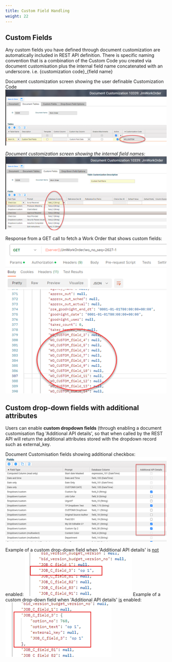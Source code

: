 ```yaml
---
title: Custom Field Handling
weight: 22
---
```

## Custom Fields
Any custom fields you have defined through document customization are automatically included in REST API definition. There is specific naming convention that is a combination of the Custom Code you created via document customisation plus the internal field name concatenated with an underscore. i.e. {customization code}\_{field name}

Document customization screen showing the user definable Customization Code
![](assets/Pasted%20image%2020240801134803.png)

_Document customization screen showing the internal field names:_
![](assets/Pasted%20image%2020240801134849.png)

Response from a GET call to fetch a Work Order that shows custom fields:
![](assets/Pasted%20image%2020240801134928.png)


## Custom drop-down fields with additional attributes
Users can enable **custom dropdown fields** (through enabling a document customisation flag 'Additional API details', so that when called by the REST API will return the additional attributes stored with the dropdown record such as external_key.

Document Customisation fields showing additional checkbox:
![](assets/Pasted%20image%2020250328121552.png)

Example of a custom drop-down field when 'Additional API details' is <u>not</u> enabled:
![|334](assets/Pasted%20image%2020250820122610.png)
Example of a custom drop-down field when 'Additional API details' <u>is</u> enabled:
![|332](assets/Pasted%20image%2020250820122824.png)

